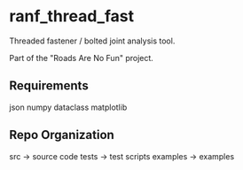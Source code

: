 # ranf_thread_fast
Threaded fastener / bolted joint analysis tool.

Part of the "Roads Are No Fun" project.

## Requirements
json
numpy
dataclass
matplotlib



## Repo Organization


src -> source code
tests -> test scripts 
examples -> examples
